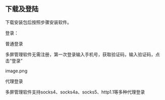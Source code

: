 ## 下载及登陆

下载安装包后按照步骤安装软件。

登录：

普通登录


多屏管理软件无需注册，第一次登录输入手机号，获取验证码，输入验证码，点击“登录”

image.png

代理登录

多屏管理软件支持socks4、socks4a、socks5、http1.1等多种代理登录